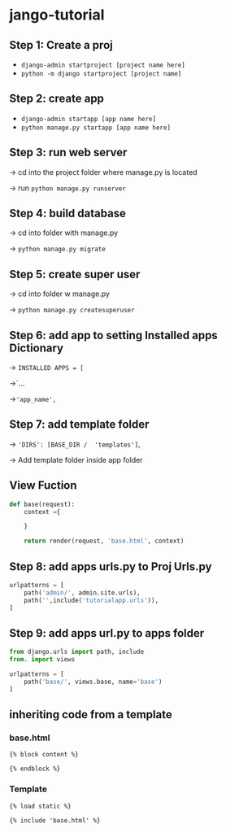 # jango-tutorial

## Step 1: Create a proj
- `django-admin startproject [project name here]`
- `python -m django startproject [project name]`
  
## Step 2: create app
- `django-admin startapp [app name here]`
- `python manage.py startapp [app name here]`
  
## Step 3: run web server
-> cd into the project folder where manage.py is located

-> run `python manage.py runserver`

## Step 4: build database
-> cd into folder with manage.py

-> `python manage.py migrate`

## Step 5: create super user
-> cd into folder w manage.py

-> `python manage.py createsuperuser`
## Step 6: add app to setting Installed apps Dictionary
-> `INSTALLED APPS = [`

->`...

->`'app_name',`

## Step 7: add template folder
-> `'DIRS': [BASE_DIR /  'templates']`,

-> Add template folder inside app folder

## View Fuction
```python
def base(request):
    context ={

    }

    return render(request, 'base.html', context)
```
## Step 8: add apps urls.py to Proj Urls.py
```python    
urlpatterns = [
    path('admin/', admin.site.urls),
    path('',include('tutorialapp.urls')),
]
```
## Step 9: add apps url.py to apps folder
```python
from django.urls import path, include
from. import views

urlpatterns = [
    path('base/', views.base, name='base')
]
```
## inheriting code from a template 
### base.html
```
{% block content %}

{% endblock %}
```

### Template
```
{% load static %}

{% include 'base.html' %}
```
